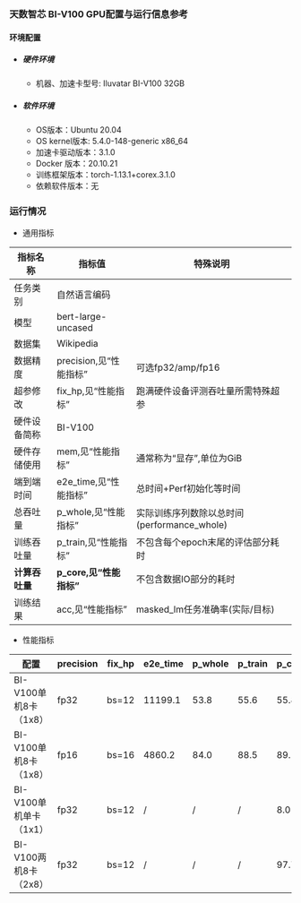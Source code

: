 ### 天数智芯 BI-V100 GPU配置与运行信息参考

#### 环境配置

- ##### 硬件环境
    - 机器、加速卡型号: Iluvatar BI-V100 32GB

- ##### 软件环境
   - OS版本：Ubuntu 20.04
   - OS kernel版本:  5.4.0-148-generic x86_64    
   - 加速卡驱动版本：3.1.0
   - Docker 版本：20.10.21
   - 训练框架版本：torch-1.13.1+corex.3.1.0
   - 依赖软件版本：无


### 运行情况

* 通用指标

| 指标名称       | 指标值                  | 特殊说明                                    |
| -------------- | ----------------------- | ------------------------------------------- |
| 任务类别       | 自然语言编码            |                                             |
| 模型           | bert-large-uncased      |                                             |
| 数据集         | Wikipedia               |                                             |
| 数据精度       | precision,见“性能指标”  | 可选fp32/amp/fp16                           |
| 超参修改       | fix_hp,见“性能指标”     | 跑满硬件设备评测吞吐量所需特殊超参          |
| 硬件设备简称   | BI-V100                 |                                             |
| 硬件存储使用   | mem,见“性能指标”        | 通常称为“显存”,单位为GiB                    |
| 端到端时间     | e2e_time,见“性能指标”   | 总时间+Perf初始化等时间                     |
| 总吞吐量       | p_whole,见“性能指标”    | 实际训练序列数除以总时间(performance_whole) |
| 训练吞吐量     | p_train,见“性能指标”    | 不包含每个epoch末尾的评估部分耗时           |
| **计算吞吐量** | **p_core,见“性能指标”** | 不包含数据IO部分的耗时                      |
| 训练结果       | acc,见“性能指标”        | masked_lm任务准确率(实际/目标)              |


* 性能指标

| 配置               | precision | fix_hp | e2e_time | p_whole | p_train | p_core | acc         | mem       |
| ------------------ | --------- | ------ | -------- | ------- | ------- | ------ | ----------- | --------- |
| BI-V100单机8卡（1x8） | fp32      | bs=12  | 11199.1   | 53.8   | 55.6   | 55.8  | 0.657/0.655 | 30.4/32.0 |
| BI-V100单机8卡（1x8） | fp16      | bs=16  | 4860.2    | 84.0   | 88.5   | 89.1  | 0.655/0.655 | 30.3/32.0 |
| BI-V100单机单卡（1x1） | fp32      | bs=12  | /        |    /     |   /      | 8.0      | /           |  28.0/32.0         |
| BI-V100两机8卡（2x8） | fp32      | bs=12  | /        |    /     |   /      | 97.7       | /           | 30.5/32.0        |



